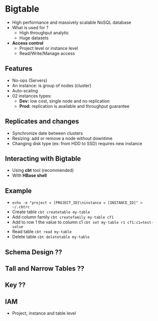# Bigtable

- High performance and massively scalable NoSQL database
- What is used for ?
  - High throughput analytic
  - Huge datasets
- **Access control**
  - Project level or instance level
  - Read/Write/Manage access

## Features

- No-ops (Servers)
- An instance: is group of nodes (cluster)
- Auto-scaling
- 02 instances types:
  - **Dev:** low cost, single node and no replication
  - **Prod:** replication is available and throughput guarantee

## Replicates and changes

- Synchronize date between clusters
- Resizing: add or remove a node without downtime
- Changing disk type (ex: from HDD to SSD) requires new instance

## Interacting with Bigtable

- Using **cbt** tool (recommended)
- With **HBase shell**

## Example

- ```echo -e "project = [PROJECT_ID]\ninstance = [INSTANCE_ID]" > ~/.cbtrc```
- Create table ```cbt createtable my-table```
- Add column family ```cbt createfamily my-table cf1```
- Add to row 1 the value to column c1 ```cbt set my-table r1 cf1:c1=test-value```
- Read table ```cbt read my-table```
- Delete table ```cbt deletetable my-table```

## Schema Design ??

## Tall and Narrow Tables ??

## Key ??

## IAM

- Project, instance and table level
